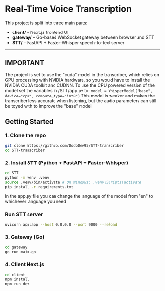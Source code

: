 ﻿# Real-Time Voice Transcription

This project is split into three main parts:

- **client/** – Next.js frontend UI
- **gateway/** – Go-based WebSocket gateway between browser and STT
- **STT/** – FastAPI + Faster-Whisper speech-to-text server

---

## IMPORTANT
The project is set to use the "cuda" model in the transcriber, which relies on GPU processing with NVIDIA hardware, so you would have to install the NVIDIA CUDA toolkit and CUDNN.
To use the CPU powered version of the model set the variables in /STT/app.py to:
`
model = WhisperModel("base", device="cpu", compute_type="int8")
`
This model is weaker and makes the transcriber less accurate when listening, but the audio parameters can still be toyed with to improve the "base" model

## Getting Started

### 1. Clone the repo

```bash
git clone https://github.com/DodoDev95/STT-transcriber
cd STT-transcriber

```

### 2. Install STT (Python + FastAPI + Faster-Whisper)

```bash
cd STT
python -m venv .venv
source .venv/bin/activate # On Windows: .venv\Scripts\activate
pip install -r requirements.txt
```
In the app.py file you can change the language of the model from "en" to whichever language you need

### Run STT server

```bash
uvicorn app:app --host 0.0.0.0 --port 9000 --reload
```

### 3. Gateway (Go)

```bash
cd gateway
go run main.go
```

### 4. Client Next.js

```bash
cd client
npm install
npm run dev
```





